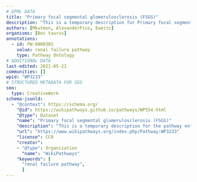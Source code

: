 ```yaml
---
# GPML DATA
title: "Primary focal segmental glomerulosclerosis (FSGS)"
description: "This is a temporary description for Primary focal segmental glomerulosclerosis (FSGS)"
authors: [Mkutmon, AlexanderPico, Eweitz]
organisms: [Bos taurus]
annotations:
  - id: PW:0000301
    value: renal failure pathway
    type: Pathway Ontology
# ADDITIONAL DATA
last-edited: 2021-05-21
communities: []
wpid: "WP3233"
# STRUCTURED METADATA FOR SEO
seo:
  type: CreativeWork
schema-jsonld:
  - "@context": https://schema.org/
    "@id": https://wikipathways.github.io/pathways/WP554.html
    "@type": Dataset
    "name": "Primary focal segmental glomerulosclerosis (FSGS)"
    "description": "This is a temporary description for the pathway entitled: Primary focal segmental glomerulosclerosis (FSGS)"
    "url": "https://www.wikipathways.org/index.php/Pathway:WP3233"
    "license": CC0
    "creator":
    - "@type": Organization
      "name": "WikiPathways"
    "keywords": [
      "renal failure pathway",
      ]
---
```


